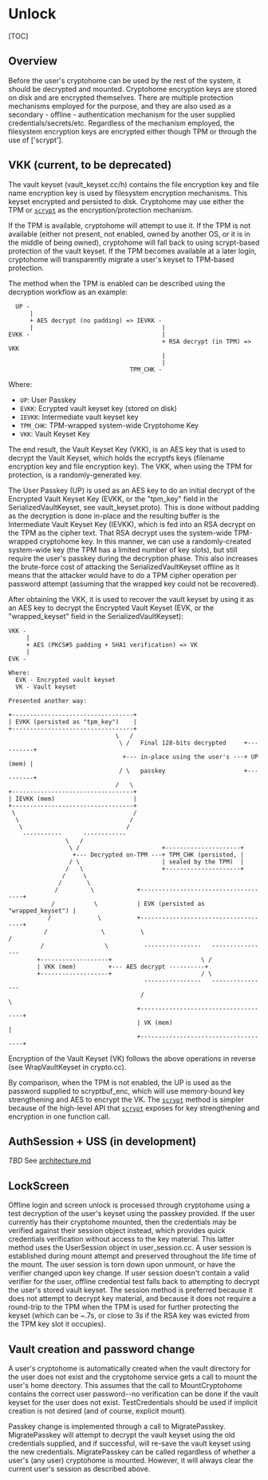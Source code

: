 # Unlock

[TOC]

## Overview

Before the user's cryptohome can be used by the rest of the system, it should be
decrypted and mounted. Cryptohome encryption keys are stored on disk and are
encrypted themselves. There are multiple protection mechanisms employed for the
purpose, and they are also used as a secondary - offline - authentication
mechanism for the user supplied credentials/secrets/etc. Regardless of the
mechanism employed, the filesystem encryption keys are encrypted either though
TPM or through the use of ['scrypt'].

## VKK (current, to be deprecated)

The vault keyset (vault_keyset.cc/h) contains the file encryption key and file
name encryption key is used by filesystem encryption mechanisms. This keyset
encrypted and persisted to disk. Cryptohome may use either the TPM or [`scrypt`]
as the encryption/protection mechanism.

If the TPM is available, cryptohome will attempt to use it. If the TPM is not
available (either not present, not enabled, owned by another OS, or it is in the
middle of being owned), cryptohome will fall back to using scrypt-based
protection of the vault keyset. If the TPM becomes available at a later login,
cryptohome will transparently migrate a user's keyset to TPM-based protection.

The method when the TPM is enabled can be described using the decryption
workflow as an example:

```
  UP -
      |
      + AES decrypt (no padding) => IEVKK -
      |                                    |
EVKK -                                     |
                                           + RSA decrypt (in TPM) => VKK
                                           |
                                           |
                                  TPM_CHK -
```

Where:

*   `UP`: User Passkey
*   `EVKK`: Ecrypted vault keyset key (stored on disk)
*   `IEVKK`: Intermediate vault keyset key
*   `TPM_CHK`: TPM-wrapped system-wide Cryptohome Key
*   `VKK`: Vault Keyset Key

The end result, the Vault Keyset Key (VKK), is an AES key that is used to
decrypt the Vault Keyset, which holds the ecryptfs keys (filename encryption key
and file encryption key). The VKK, when using the TPM for protection, is a
randomly-generated key.

The User Passkey (UP) is used as an AES key to do an initial decrypt of the
Encrypted Vault Keyset Key (EVKK, or the "tpm_key" field in the
SerializedVaultKeyset, see vault_keyset.proto). This is done without padding as
the decryption is done in-place and the resulting buffer is the Intermediate
Vault Keyset Key (IEVKK), which is fed into an RSA decrypt on the TPM as the
cipher text. That RSA decrypt uses the system-wide TPM-wrapped cryptohome key.
In this manner, we can use a randomly-created system-wide key (the TPM has a
limited number of key slots), but still require the user's passkey during the
decryption phase. This also increases the brute-force cost of attacking the
SerializedVaultKeyset offline as it means that the attacker would have to do a
TPM cipher operation per password attempt (assuming that the wrapped key could
not be recovered).

After obtaining the VKK, it is used to recover the vault keyset by using it as
an AES key to decrypt the Encrypted Vault Keyset (EVK, or the "wrapped_keyset"
field in the SerializedVaultKeyset):

```
VKK -
     |
     + AES (PKCS#5 padding + SHA1 verification) => VK
     |
EVK -

Where:
  EVK - Encrypted vault keyset
  VK - Vault keyset

Presented another way:

+----------------------------------+
| EVKK (persisted as "tpm_key")    |
+----------------------------------+
                              \   /
                               \ /   Final 128-bits decrypted     +----------+
                                +--- in-place using the user's ---+ UP (mem) |
                               / \   passkey                      +----------+
                              /   \
+----------------------------------+
| IEVKK (mem)                      |
+----------------------------------+
 \                                 /
  \                               /
   \                             /
    -----------      ------------
                \   /
                 \ /                       +---------------------+
                  +--- Decrypted on-TPM ---+ TPM_CHK (persisted, |
                 / \                       | sealed by the TPM)  |
                /   \                      +---------------------+
               /     \
              /       \
             /         \            +-------------------------------------+
            /           \           | EVK (persisted as "wrapped_keyset") |
           /             \          +-------------------------------------+
          /               \          \                                   /
         /                 \          ----------------   ----------------
        +-------------------+                         \ /
        | VKK (mem)         +--- AES decrypt ----------+
        +-------------------+                         / \
                                      ----------------   ----------------
                                     /                                   \
                                    +-------------------------------------+
                                    | VK (mem)                            |
                                    +-------------------------------------+
```

Encryption of the Vault Keyset (VK) follows the above operations in reverse
(see WrapVaultKeyset in crypto.cc).

By comparison, when the TPM is not enabled, the UP is used as the password
supplied to scryptbuf_enc, which will use memory-bound key strengthening and AES
to encrypt the VK. The [`scrypt`] method is simpler because of the high-level
API that [`scrypt`] exposes for key strengthening and encryption in one function
call.

[`scrypt`]: http://www.tarsnap.com/scrypt.html

## AuthSession + USS (in development)

*TBD*
See [architecture.md](architecture.md)

## LockScreen

Offline login and screen unlock is processed through cryptohome using a test
decryption of the user's keyset using the passkey provided. If the user
currently has their cryptohome mounted, then the credentials may be verified
against their session object instead, which provides quick credentials
verification without access to the key material. This latter method uses the
UserSession object in user_session.cc. A user session is established during
mount attempt and preserved throughout the life time of the mount. The user
session is torn down upon unmount, or have the verifier changed upon key change.
If user session doesn't contain a valid verifier for the user, offline
credential test falls back to attempting to decrypt the user's stored vault
keyset. The session method is preferred because it does not attempt to decrypt
key material, and because it does not require a round-trip to the TPM when the
TPM is used for further protecting the keyset (which can be ~.7s, or close to 3s
if the RSA key was evicted from the TPM key slot it occupies).

## Vault creation and password change

A user's cryptohome is automatically created when the vault directory for the
user does not exist and the cryptohome service gets a call to mount the user's
home directory. This assumes that the call to MountCryptohome contains the
correct user password--no verification can be done if the vault keyset for the
user does not exist. TestCredentials should be used if implicit creation is not
desired (and of course, explicit mount).

Passkey change is implemented through a call to MigratePasskey. MigratePasskey
will attempt to decrypt the vault keyset using the old credentials supplied, and
if successful, will re-save the vault keyset using the new credentials.
MigratePasskey can be called regardless of whether a user's (any user)
cryptohome is mounted. However, it will always clear the current user's session
as described above.
